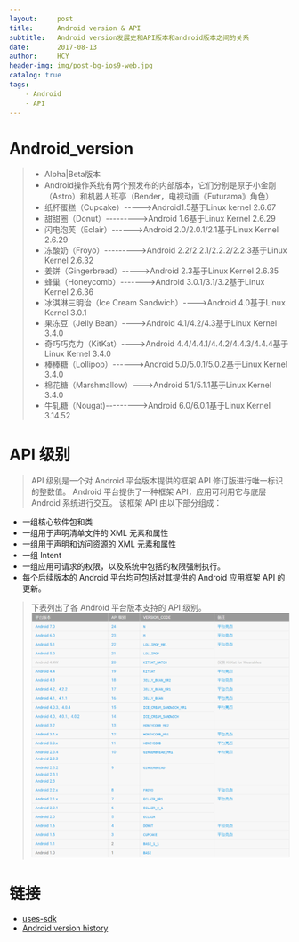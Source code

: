 ```yaml
---
layout:     post
title:      Android version & API
subtitle:   Android version发展史和API版本和android版本之间的关系
date:       2017-08-13
author:     HCY
header-img: img/post-bg-ios9-web.jpg
catalog: true
tags:
    - Android
    - API
---
```

# Android_version
> * Alpha|Beta版本
> * Android操作系统有两个预发布的内部版本，它们分别是原子小金刚（Astro）和机器人班亭（Bender，电视动画《Futurama》角色）
> * 纸杯蛋糕（Cupcake）----->Android1.5基于Linux kernel 2.6.67
> * 甜甜圈（Donut）--------->Android 1.6基于Linux Kernel 2.6.29
> * 闪电泡芙（Eclair）------>Android 2.0/2.0.1/2.1基于Linux Kernel 2.6.29
> * 冻酸奶（Froyo）--------->Android 2.2/2.2.1/2.2.2/2.2.3基于Linux Kernel 2.6.32
> * 姜饼（Gingerbread）----->Android 2.3基于Linux Kernel 2.6.35
> * 蜂巢（Honeycomb）------->Android 3.0.1/3.1/3.2基于Linux Kernel 2.6.36
> * 冰淇淋三明治（Ice Cream Sandwich）---->Android 4.0基于Linux Kernel 3.0.1
> * 果冻豆（Jelly Bean）---->Android 4.1/4.2/4.3基于Linux Kernel 3.4.0
> * 奇巧巧克力（KitKat）---->Android 4.4/4.4.1/4.4.2/4.4.3/4.4.4基于Linux Kernel 3.4.0
> * 棒棒糖（Lollipop）------>Android 5.0/5.0.1/5.0.2基于Linux Kernel 3.4.0
> * 棉花糖（Marshmallow）--->Android 5.1/5.1.1基于Linux Kernel 3.4.0
> * 牛轧糖（Nougat)--------->Android 6.0/6.0.1基于Linux Kernel 3.14.52
# API 级别
>API 级别是一个对 Android 平台版本提供的框架 API 修订版进行唯一标识的整数值。
>Android 平台提供了一种框架 API，应用可利用它与底层 Android 系统进行交互。 该框架 API 由以下部分组成：
+ 一组核心软件包和类
+ 一组用于声明清单文件的 XML 元素和属性
+ 一组用于声明和访问资源的 XML 元素和属性
+ 一组 Intent
+ 一组应用可请求的权限，以及系统中包括的权限强制执行。
+ 每个后续版本的 Android 平台均可包括对其提供的 Android 应用框架 API 的更新。
> 下表列出了各 Android 平台版本支持的 API 级别。
![android_version](https://github.com/Ceneses/Ceneses.github.io/blob/master/img/2017-08-13_version.png)
# 链接
+ [uses-sdk](https://developer.android.com/guide/topics/manifest/uses-sdk-element.html#uses)
+ [Android version history](https://en.wikipedia.org/wiki/Android_version_history)
